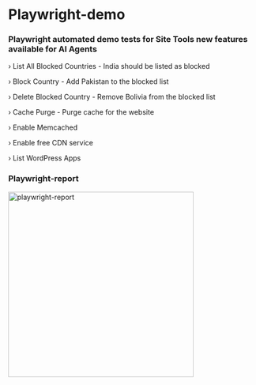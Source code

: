 # Playwright-demo

### Playwright automated demo tests for Site Tools new features available for AI Agents

 › List All Blocked Countries - India should be listed as blocked
 
 › Block Country - Add Pakistan to the blocked list

 › Delete Blocked Country - Remove Bolivia from the blocked list
 
 › Cache Purge - Purge cache for the website
 
 › Enable Memcached
 
 › Enable free CDN service
 
 › List WordPress Apps

 ### Playwright-report

[<img alt="playwright-report" width="375px" src="https://testb0x.net/playwright-report/Screenshot.png" />](https://testb0x.net/playwright-report/index.html/)
